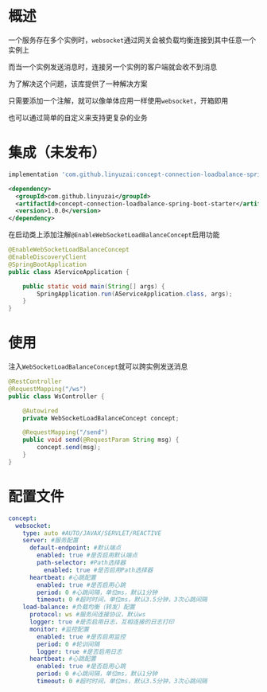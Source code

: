 # 概述

一个服务存在多个实例时，`websocket`通过网关会被负载均衡连接到其中任意一个实例上

而当一个实例发送消息时，连接另一个实例的客户端就会收不到消息

为了解决这个问题，该库提供了一种解决方案

只需要添加一个注解，就可以像单体应用一样使用`websocket`，开箱即用

也可以通过简单的自定义来支持更复杂的业务

# 集成（未发布）

```gradle
implementation 'com.github.linyuzai:concept-connection-loadbalance-spring-boot-starter:1.0.0'
```

```xml
<dependency>
  <groupId>com.github.linyuzai</groupId>
  <artifactId>concept-connection-loadbalance-spring-boot-starter</artifactId>
  <version>1.0.0</version>
</dependency>
```

在启动类上添加注解`@EnableWebSocketLoadBalanceConcept`启用功能

```java
@EnableWebSocketLoadBalanceConcept
@EnableDiscoveryClient
@SpringBootApplication
public class AServiceApplication {

    public static void main(String[] args) {
        SpringApplication.run(AServiceApplication.class, args);
    }
}
```

# 使用

注入`WebSocketLoadBalanceConcept`就可以跨实例发送消息

```java
@RestController
@RequestMapping("/ws")
public class WsController {

    @Autowired
    private WebSocketLoadBalanceConcept concept;

    @RequestMapping("/send")
    public void send(@RequestParam String msg) {
        concept.send(msg);
    }
}
```

# 配置文件

```yaml
concept:
  websocket:
    type: auto #AUTO/JAVAX/SERVLET/REACTIVE
    server: #服务配置
      default-endpoint: #默认端点
        enabled: true #是否启用默认端点
        path-selector: #Path选择器
          enabled: true #是否启用Path选择器
      heartbeat: #心跳配置
        enabled: true #是否启用心跳
        period: 0 #心跳间隔，单位ms，默认1分钟
        timeout: 0 #超时时间，单位ms，默认3.5分钟，3次心跳间隔
    load-balance: #负载均衡（转发）配置
      protocol: ws #服务间连接协议，默认ws
      logger: true #是否启用日志，互相连接的日志打印
      monitor: #监控配置
        enabled: true #是否启用监控
        period: 0 #轮训间隔
        logger: true #是否启用日志
      heartbeat: #心跳配置
        enabled: true #是否启用心跳
        period: 0 #心跳间隔，单位ms，默认1分钟
        timeout: 0 #超时时间，单位ms，默认3.5分钟，3次心跳间隔
```